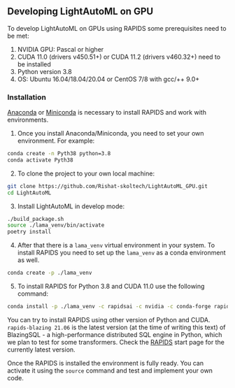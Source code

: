 ## Developing LightAutoML on GPU

To develop LightAutoML on GPUs using RAPIDS some prerequisites need to be met:
1. NVIDIA GPU: Pascal or higher
2. CUDA 11.0 (drivers v450.51+) or CUDA 11.2 (drivers v460.32+) need to be installed
3. Python version 3.8
4. OS: Ubuntu 16.04/18.04/20.04 or CentOS 7/8 with gcc/++ 9.0+

### Installation

[Anaconda](https://www.anaconda.com/products/individual#download-section) or [Miniconda](https://docs.conda.io/en/latest/miniconda.html) is necessary to install RAPIDS and work with environments.

1. Once you install Anaconda/Miniconda, you need to set your own environment. For example:
```bash
conda create -n Pyth38 python=3.8
conda activate Pyth38
```

2. To clone the project to your own local machine:
```bash
git clone https://github.com/Rishat-skoltech/LightAutoML_GPU.git
cd LightAutoML
```

3. Install LightAutoML in develop mode:
```bash
./build_package.sh
source ./lama_venv/bin/activate
poetry install
```
4. After that there is a `lama_venv` virtual environment in your system. To install RAPIDS you need to set up the `lama_venv` as a conda environment as well.
```bash
conda create -p ./lama_venv
```

5. To install RAPIDS for Python 3.8 and CUDA 11.0 use the following command:
```bash
conda install -p ./lama_venv -c rapidsai -c nvidia -c conda-forge rapids-blazing=21.06 python=3.8 cudatoolkit=11.0
```
You can try to install RAPIDS using other version of Python and CUDA. `rapids-blazing 21.06` is the latest version (at the time of writing this text) of BlazingSQL - a high-performance distributed SQL engine in Python, which we plan to test for some transformers. Check the [RAPIDS](https://rapids.ai/start.html) start page for the currently latest version. 

Once the RAPIDS is installed the environment is fully ready. You can activate it using the `source` command and test and implement your own code.
